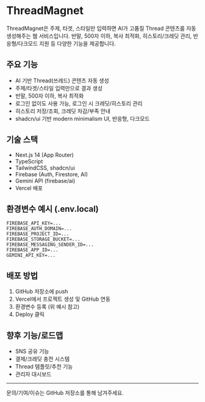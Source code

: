# ThreadMagnet

ThreadMagnet은 주제, 타겟, 스타일만 입력하면 AI가 고품질 Thread 콘텐츠를 자동 생성해주는 웹 서비스입니다. 반말, 500자 이하, 복사 최적화, 히스토리/크레딧 관리, 반응형/다크모드 지원 등 다양한 기능을 제공합니다.

## 주요 기능

- AI 기반 Thread(쓰레드) 콘텐츠 자동 생성
- 주제/타겟/스타일 입력만으로 결과 생성
- 반말, 500자 이하, 복사 최적화
- 로그인 없이도 사용 가능, 로그인 시 크레딧/히스토리 관리
- 히스토리 저장/조회, 크레딧 차감/부족 안내
- shadcn/ui 기반 modern minimalism UI, 반응형, 다크모드

## 기술 스택

- Next.js 14 (App Router)
- TypeScript
- TailwindCSS, shadcn/ui
- Firebase (Auth, Firestore, AI)
- Gemini API (firebase/ai)
- Vercel 배포

## 환경변수 예시 (.env.local)

```
FIREBASE_API_KEY=...
FIREBASE_AUTH_DOMAIN=...
FIREBASE_PROJECT_ID=...
FIREBASE_STORAGE_BUCKET=...
FIREBASE_MESSAGING_SENDER_ID=...
FIREBASE_APP_ID=...
GEMINI_API_KEY=...
```

## 배포 방법

1. GitHub 저장소에 push
2. Vercel에서 프로젝트 생성 및 GitHub 연동
3. 환경변수 등록 (위 예시 참고)
4. Deploy 클릭

## 향후 기능/로드맵

- SNS 공유 기능
- 결제/크레딧 충전 시스템
- Thread 템플릿/추천 기능
- 관리자 대시보드

---

문의/기여/이슈는 GitHub 저장소를 통해 남겨주세요.
